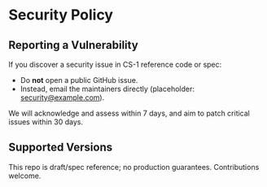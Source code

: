 # Security Policy

## Reporting a Vulnerability
If you discover a security issue in CS-1 reference code or spec:
- Do **not** open a public GitHub issue.
- Instead, email the maintainers directly (placeholder: security@example.com).

We will acknowledge and assess within 7 days, and aim to patch critical issues within 30 days.

## Supported Versions
This repo is draft/spec reference; no production guarantees. Contributions welcome.
